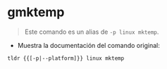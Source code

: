 # gmktemp

> Este comando es un alias de `-p linux mktemp`.

- Muestra la documentación del comando original:

`tldr {{[-p|--platform]}} linux mktemp`

